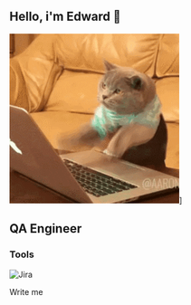 ## Hello, i'm Edward 👋

![Header](https://github.com/Edward9344/Edward9344/blob/main/assets/giphy.gif)]

## QA Engineer

### Tools
![Jira](https://img.shields.io/badge/Jira#fafafa?style=for-the-badge-&logo=Jira&logoColor=#8469ea)

Write me